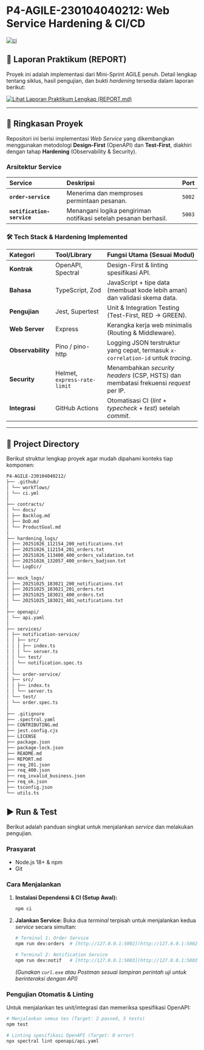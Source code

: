 # P4-AGILE-230104040212: Web Service Hardening & CI/CD

[![ci](https://github.com/mkaspulanwar/P4-AGILE-230104040212/actions/workflows/ci.yml/badge.svg)](https://github.com/mkaspulanwar/P4-AGILE-230104040212/actions/workflows/ci.yml)

## 📄 Laporan Praktikum (REPORT)

Proyek ini adalah implementasi dari Mini-Sprint AGILE penuh. Detail lengkap tentang siklus, hasil pengujian, dan bukti *hardening* tersedia dalam laporan berikut:

[![Lihat Laporan Praktikum Lengkap (REPORT.md)](https://img.shields.io/badge/Laporan%20Praktikum-REPORT.md-blue?style=for-the-badge&logo=markdown)](./REPORT.md)

---

## 🚀 Ringkasan Proyek

Repositori ini berisi implementasi *Web Service* yang dikembangkan menggunakan metodologi **Design-First** (OpenAPI) dan **Test-First**, diakhiri dengan tahap **Hardening** (Observability & Security).

### Arsitektur Service

| Service | Deskripsi | Port |
| :--- | :--- | :--- |
| **`order-service`** | Menerima dan memproses permintaan pesanan. | `5002` |
| **`notification-service`** | Menangani logika pengiriman notifikasi setelah pesanan berhasil. | `5003` |

### 🛠️ Tech Stack & Hardening Implemented

| Kategori | Tool/Library | Fungsi Utama (Sesuai Modul) |
| :--- | :--- | :--- |
| **Kontrak** | OpenAPI, Spectral | Design-First & linting spesifikasi API. |
| **Bahasa** | TypeScript, Zod | JavaScript + tipe data (membuat kode lebih aman) dan validasi skema data. |
| **Pengujian** | Jest, Supertest | Unit & Integration Testing (Test-First, RED $\rightarrow$ GREEN). |
| **Web Server** | Express | Kerangka kerja web minimalis (Routing & Middleware). |
| **Observability** | Pino / pino-http | Logging JSON terstruktur yang cepat, termasuk `x-correlation-id` untuk *tracing*. |
| **Security** | Helmet, `express-rate-limit` | Menambahkan *security headers* (CSP, HSTS) dan membatasi frekuensi *request* per IP. |
| **Integrasi** | GitHub Actions | Otomatisasi CI (*lint* + *typecheck* + *test*) setelah *commit*. |

---
## 📁 Project Directory
Berikut struktur lengkap proyek agar mudah dipahami konteks tiap komponen:
```bash
P4-AGILE-230104040212/
├── .github/
│ └── workflows/
│ └── ci.yml
│
├── contracts/
│ └── docs/
│ ├── Backlog.md
│ ├── DoD.md
│ └── ProductGoal.md
│
├── hardening_logs/
│ ├── 20251026_112154_200_notifications.txt
│ ├── 20251026_112154_201_orders.txt
│ ├── 20251026_113400_400_orders_validation.txt
│ ├── 20251026_132057_400_orders_badjson.txt
│ └── LogDir/
│
├── mock_logs/
│ ├── 20251025_183021_200_notifications.txt
│ ├── 20251025_183021_201_orders.txt
│ ├── 20251025_183021_400_orders.txt
│ └── 20251025_183021_401_notifications.txt
│
├── openapi/
│ └── api.yaml
│
├── services/
│ ├── notification-service/
│ │ ├── src/
│ │ │ ├── index.ts
│ │ │ └── server.ts
│ │ └── test/
│ │ └── notification.spec.ts
│ │
│ └── order-service/
│ ├── src/
│ │ ├── index.ts
│ │ └── server.ts
│ └── test/
│ └── order.spec.ts
│
├── .gitignore
├── .spectral.yaml
├── CONTRIBUTING.md
├── jest.config.cjs
├── LICENSE
├── package.json
├── package-lock.json
├── README.md
├── REPORT.md
├── req_201.json
├── req_400.json
├── req_invalid_business.json
├── req_ok.json
├── tsconfig.json
└── utils.ts
```

## ▶️ Run & Test

Berikut adalah panduan singkat untuk menjalankan *service* dan melakukan pengujian.

### Prasyarat

* Node.js 18+ & npm
* Git

### Cara Menjalankan

1.  **Instalasi Dependensi & CI (Setup Awal):**
    ```bash
    npm ci
    ```

2.  **Jalankan Service:** Buka dua *terminal* terpisah untuk menjalankan kedua *service* secara simultan:
    ```bash
    # Terminal 1: Order Service
    npm run dev:orders  # [http://127.0.0.1:5002](http://127.0.0.1:5002)

    # Terminal 2: Notification Service
    npm run dev:notif   # [http://127.0.0.1:5003](http://127.0.0.1:5003)
    ```
    *(Gunakan `curl.exe` atau Postman sesuai lampiran perintah uji untuk berinteraksi dengan API)*

### Pengujian Otomatis & Linting

Untuk menjalankan tes unit/integrasi dan memeriksa spesifikasi OpenAPI:

```bash
# Menjalankan semua tes (Target: 2 passed, 5 tests)
npm test

# Linting spesifikasi OpenAPI (Target: 0 error)
npx spectral lint openapi/api.yaml
